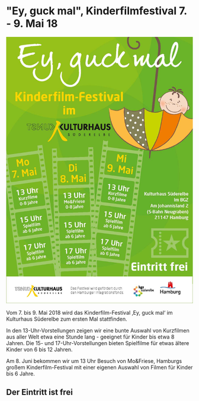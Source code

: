 # "Ey, guck mal", Kinderfilmfestival 7. - 9. Mai 18 

![](/img/Kinderfilmfetival.jpg)

Vom 7. bis 9. Mai 2018 wird das Kinderfilm-Festival ‚Ey, guck mal‘ im Kulturhaus Süderelbe
zum ersten Mal stattfinden. 

In den 13-Uhr-Vorstellungen zeigen wir eine bunte Auswahl von 
Kurzfilmen aus aller Welt etwa eine Stunde lang  - geeignet für Kinder bis etwa 8 Jahren. 
Die 15- und 17-Uhr-Vorstellungen bieten Spielfilme für etwas ältere Kinder von 6 bis 12 Jahren. 

Am 8. Juni bekommen wir um 13 Uhr Besuch von Mo&Friese, Hamburgs großem Kinderfilm-Festival mit
einer eigenen Auswahl von Filmen für Kinder bis 6 Jahre. 

## Der Eintritt ist frei
